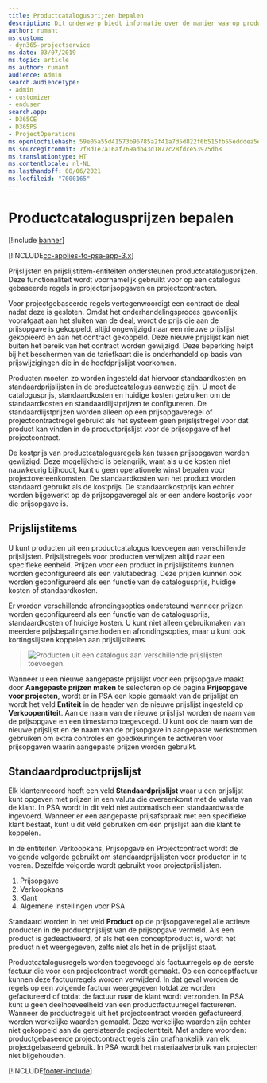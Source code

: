 ```yaml
---
title: Productcatalogusprijzen bepalen
description: Dit onderwerp biedt informatie over de manier waarop productcatalogusprijzen worden bepaald in Dynamics 365 Project Service Automation (PSA).
author: rumant
ms.custom:
- dyn365-projectservice
ms.date: 03/07/2019
ms.topic: article
ms.author: rumant
audience: Admin
search.audienceType:
- admin
- customizer
- enduser
search.app:
- D365CE
- D365PS
- ProjectOperations
ms.openlocfilehash: 59e05a55d41573b96785a2f41a7d5d822f6b515fb55edddea5ef1862b7694a1b
ms.sourcegitcommit: 7f8d1e7a16af769adb43d1877c28fdce53975db8
ms.translationtype: HT
ms.contentlocale: nl-NL
ms.lasthandoff: 08/06/2021
ms.locfileid: "7000165"
---
```

# <a name="product-catalog-pricing"></a>Productcatalogusprijzen bepalen 

[!include [banner](../includes/psa-now-project-operations.md)]

[!INCLUDE[cc-applies-to-psa-app-3.x](../includes/cc-applies-to-psa-app-3x.md)]


Prijslijsten en prijslijstitem-entiteiten ondersteunen productcatalogusprijzen. Deze functionaliteit wordt voornamelijk gebruikt voor op een catalogus gebaseerde regels in projectprijsopgaven en projectcontracten.

Voor projectgebaseerde regels vertegenwoordigt een contract de deal nadat deze is gesloten. Omdat het onderhandelingsproces gewoonlijk voorafgaat aan het sluiten van de deal, wordt de prijs die aan de prijsopgave is gekoppeld, altijd ongewijzigd naar een nieuwe prijslijst gekopieerd en aan het contract gekoppeld. Deze nieuwe prijslijst kan niet buiten het bereik van het contract worden gewijzigd. Deze beperking helpt bij het beschermen van de tariefkaart die is onderhandeld op basis van prijswijzigingen die in de hoofdprijslijst voorkomen.

Producten moeten zo worden ingesteld dat hiervoor standaardkosten en standaardprijslijsten in de productcatalogus aanwezig zijn. U moet de catalogusprijs, standaardkosten en huidige kosten gebruiken om de standaardkosten en standaardlijstprijzen te configureren. De standaardlijstprijzen worden alleen op een prijsopgaveregel of projectcontractregel gebruikt als het systeem geen prijslijstregel voor dat product kan vinden in de productprijslijst voor de prijsopgave of het projectcontract.

De kostprijs van productcatalogusregels kan tussen prijsopgaven worden gewijzigd. Deze mogelijkheid is belangrijk, want als u de kosten niet nauwkeurig bijhoudt, kunt u geen operationele winst bepalen voor projectovereenkomsten. De standaardkosten van het product worden standaard gebruikt als de kostprijs. De standaardkostprijs kan echter worden bijgewerkt op de prijsopgaveregel als er een andere kostprijs voor die prijsopgave is.

## <a name="price-list-items"></a>Prijslijstitems

U kunt producten uit een productcatalogus toevoegen aan verschillende prijslijsten. Prijslijstregels voor producten verwijzen altijd naar een specifieke eenheid. Prijzen voor een product in prijslijstitems kunnen worden geconfigureerd als een valutabedrag. Deze prijzen kunnen ook worden geconfigureerd als een functie van de catalogusprijs, huidige kosten of standaardkosten.

Er worden verschillende afrondingsopties ondersteund wanneer prijzen worden geconfigureerd als een functie van de catalogusprijs, standaardkosten of huidige kosten. U kunt niet alleen gebruikmaken van meerdere prijsbepalingsmethoden en afrondingsopties, maar u kunt ook kortingslijsten koppelen aan prijslijstitems. 

> ![Producten uit een catalogus aan verschillende prijslijsten toevoegen.](media/basic-guide-16.png)

Wanneer u een nieuwe aangepaste prijslijst voor een prijsopgave maakt door **Aangepaste prijzen maken** te selecteren op de pagina **Prijsopgave voor projecten**, wordt er in PSA een kopie gemaakt van de prijslijst en wordt het veld **Entiteit** in de header van de nieuwe prijslijst ingesteld op **Verkoopentiteit**. Aan de naam van de nieuwe prijslijst worden de naam van de prijsopgave en een timestamp toegevoegd. U kunt ook de naam van de nieuwe prijslijst en de naam van de prijsopgave in aangepaste werkstromen gebruiken om extra controles en goedkeuringen te activeren voor prijsopgaven waarin aangepaste prijzen worden gebruikt.

 
## <a name="default-product-price-list"></a>Standaardproductprijslijst
Elk klantenrecord heeft een veld **Standaardprijslijst** waar u een prijslijst kunt opgeven met prijzen in een valuta die overeenkomt met de valuta van de klant. In PSA wordt in dit veld niet automatisch een standaardwaarde ingevoerd. Wanneer er een aangepaste prijsafspraak met een specifieke klant bestaat, kunt u dit veld gebruiken om een prijslijst aan die klant te koppelen.

In de entiteiten Verkoopkans, Prijsopgave en Projectcontract wordt de volgende volgorde gebruikt om standaardprijslijsten voor producten in te voeren. Dezelfde volgorde wordt gebruikt voor projectprijslijsten.

1.  Prijsopgave
2.  Verkoopkans
3.  Klant
4.  Algemene instellingen voor PSA

Standaard worden in het veld **Product** op de prijsopgaveregel alle actieve producten in de productprijslijst van de prijsopgave vermeld. Als een product is gedeactiveerd, of als het een conceptproduct is, wordt het product niet weergegeven, zelfs niet als het in de prijslijst staat. 

Productcatalogusregels worden toegevoegd als factuurregels op de eerste factuur die voor een projectcontract wordt gemaakt. Op een conceptfactuur kunnen deze factuurregels worden verwijderd. In dat geval worden de regels op een volgende factuur weergegeven totdat ze worden gefactureerd of totdat de factuur naar de klant wordt verzonden. In PSA kunt u geen deelhoeveelheid van een productfactuurregel factureren. Wanneer de productregels uit het projectcontract worden gefactureerd, worden werkelijke waarden gemaakt. Deze werkelijke waarden zijn echter niet gekoppeld aan de gerelateerde projectentiteit. Met andere woorden: productgebaseerde projectcontractregels zijn onafhankelijk van elk projectgebaseerd gebruik. In PSA wordt het materiaalverbruik van projecten niet bijgehouden.


[!INCLUDE[footer-include](../includes/footer-banner.md)]